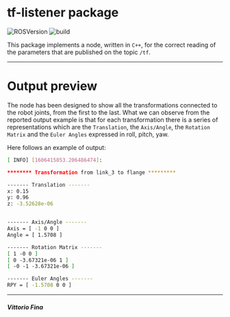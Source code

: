 # tf-listener package

![ROSVersion](https://img.shields.io/badge/ROS-melodic-blue)
![build](https://img.shields.io/badge/build-passed-success)

This package implements a node, written in ```C++```, for the correct reading of the parameters that are published on the topic ```/tf```.
___

# Output preview

The node has been designed to show all the transformations connected to the robot joints, from the first to the last. What we can observe from the reported output example is that for each transformation there is a series of representations which are the ```Translation```, the ```Axis/Angle```, the ```Rotation Matrix``` and the ```Euler Angles``` expressed in roll, pitch, yaw.

Here follows an example of output:

```bash
[ INFO] [1606415853.206486474]: 

******** Transformation from link_3 to flange *********

------- Translation -------
x: 0.15
y: 0.96
z: -3.52628e-06


------- Axis/Angle -------
Axis = [ -1 0 0 ]
Angle = [ 1.5708 ]

------- Rotation Matrix -------
[ 1 -0 0 ]
[ 0 -3.67321e-06 1 ]
[ -0 -1 -3.67321e-06 ]

------- Euler Angles -------
RPY = [ -1.5708 0 0 ]

```

___
##### Vittorio Fina